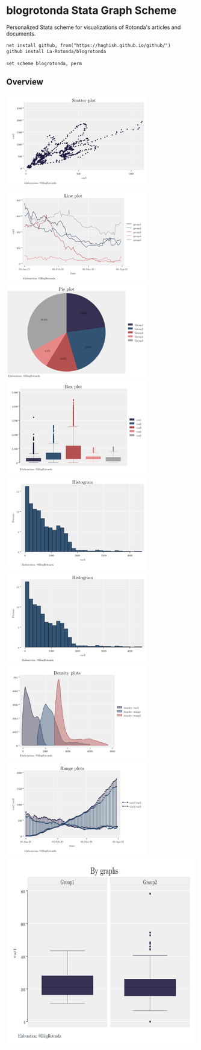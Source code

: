# blogrotonda Stata Graph Scheme
Personalized Stata scheme for visualizations of Rotonda's articles and documents.

```
net install github, from("https://haghish.github.io/github/")
github install La-Rotonda/blogrotonda

set scheme blogrotonda, perm
```
## Overview
<img src="./graphs/scatter_plot.png" height="250"> <img src="./graphs/line_graph.png" height="250">
<img src="./graphs/pie_chart.png" height="250"> <img src="./graphs/box_plot.png" height="250">
<img src="./graphs/histogram.png" height="250"> <img src="./graphs/hbar.png" height="250">
<img src="./graphs/density.png" height="250"> <img src="./graphs/range_graphs.png" height="250">
<img src="./graphs/bygraphs.png" height="500">
